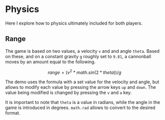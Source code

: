 # Physics

Here I explore how to physics ultimately included for both players.

## Range

The game is based on two values, a velocity `v` and and angle `theta`. Based on these, and on a constant gravity `g` roughly set to `9.81`, a cannonball moves by an amount equal to the following.

```math
range = (v ^ 2 * math.sin(2 * theta)) / g
```

The demo uses the formula with a set value for the velocity and angle, but allows to modify each value by pressing the arrow keys `up` and `down`. The value being modified is changed by pressing the `v` and `a` key.

It is important to note that `theta` is a value in radians, while the angle in the game is introduced in degrees. `math.rad` allows to convert to the desired format.
